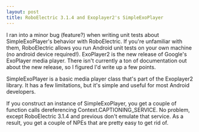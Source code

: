 ```yaml
---
layout: post
title: RoboElectric 3.1.4 and Exoplayer2's SimpleExoPlayer
---
```


I ran into a minor bug (feature?) when writing unit tests about SimpleExoPlayer's behavior with RoboElectric. If you're unfamiliar with them, RoboElectric allows you run Android unit tests on your own machine
(no android device required!). ExoPlayer2 is the new release of Google's ExoPlayer media player. There isn't currently a ton of documentation out about the new release, so I figured I'd write up a few points.

SimpleExoPlayer is a basic media player class that's part of the Exoplayer2 library. It has a few limitations, but it's simple and useful for most Android developers. 

If you construct an instance of SimpleExoPlayer, you get a couple of function calls dereferencing Context.CAPTIONING_SERVICE.
 No problem, except RoboElectric 3.1.4 and previous don't emulate that service. As a result, you get a couple of NPEs that are pretty easy to get rid of. 


